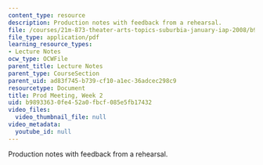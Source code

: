 ```yaml
---
content_type: resource
description: Production notes with feedback from a rehearsal.
file: /courses/21m-873-theater-arts-topics-suburbia-january-iap-2008/b98933630fe452a0fbcf085e5fb17432_prod1.pdf
file_type: application/pdf
learning_resource_types:
- Lecture Notes
ocw_type: OCWFile
parent_title: Lecture Notes
parent_type: CourseSection
parent_uid: ad83f745-b739-cf10-a1ec-36adcec298c9
resourcetype: Document
title: Prod Meeting, Week 2
uid: b9893363-0fe4-52a0-fbcf-085e5fb17432
video_files:
  video_thumbnail_file: null
video_metadata:
  youtube_id: null
---
```

Production notes with feedback from a rehearsal.

